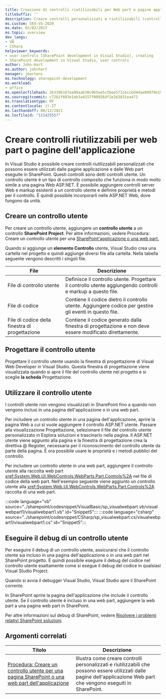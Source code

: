 ```yaml
---
title: Creazione di controlli riutilizzabili per Web part o pagine applicazione | Microsoft Docs
titleSuffix: ''
description: Creare controlli personalizzati e riutilizzabili (controlli utente) in Visual Studio che possono essere utilizzati dalle pagine dell'applicazione e dalle web part eseguite in SharePoint.
ms.custom: SEO-VS-2020
ms.date: 02/02/2017
ms.topic: overview
dev_langs:
- VB
- CSharp
helpviewer_keywords:
- user controls [SharePoint development in Visual Studio], creating
- SharePoint development in Visual Studio, user controls
author: John-Hart
ms.author: johnhart
manager: jmartens
ms.technology: sharepoint-development
ms.workload:
- office
ms.openlocfilehash: 263396167ea99aab30c965ee5c5bee571ceccbd4dae09979e156374c3be554c0
ms.sourcegitcommit: c72b2f603e1eb3a4157f00926df2e263831ea472
ms.translationtype: MT
ms.contentlocale: it-IT
ms.lasthandoff: 08/12/2021
ms.locfileid: "121425557"
---
```

# <a name="create-reusable-controls-for-web-parts-or-application-pages"></a>Creare controlli riutilizzabili per web part o pagine dell'applicazione
  In Visual Studio è possibile creare controlli riutilizzabili personalizzati che possono essere utilizzati dalle pagine applicazione e dalle Web part eseguite in SharePoint. Questi controlli sono detti controlli utente. Un controllo utente è un tipo di controllo composito che funziona in modo molto simile a una pagina Web ASP.NET. È possibile aggiungere controlli server Web e markup esistenti a un controllo utente e definire proprietà e metodi per il controllo. È quindi possibile incorporarli nelle ASP.NET Web, dove fungono da unità.

## <a name="create-a-user-control"></a>Creare un controllo utente
 Per creare un controllo utente, aggiungere un **controllo utente** a un controllo **SharePoint Project**. Per altre informazioni, vedere Procedura: Creare un controllo utente per una [SharePoint'applicazione o una web part.](../sharepoint/how-to-create-a-user-control-for-a-sharepoint-application-page-or-web-part.md)

 Quando si aggiunge un **elemento Controllo** utente, Visual Studio crea una cartella nel progetto e quindi aggiunge diversi file alla cartella. Nella tabella seguente vengono descritti i singoli file.

|File|Descrizione|
|----------|-----------------|
|File di controllo utente|Definisce il controllo utente. Progettare il controllo utente aggiungendo controlli e markup a questo file.|
|File di codice|Contiene il codice dietro il controllo utente. Aggiungere codice per gestire gli eventi in questo file.|
|File di codice della finestra di progettazione|Contiene il codice generato dalla finestra di progettazione e non deve essere modificato direttamente.|

## <a name="design-the-user-control"></a>Progettare il controllo utente
 Progettare il controllo utente usando la finestra di progettazione di Visual Web Developer in Visual Studio. Questa finestra di progettazione viene visualizzata quando si apre il file del controllo utente nel progetto e si sceglie **la scheda** Progettazione.

## <a name="consume-the-user-control"></a>Utilizzare il controllo utente
 I controlli utente non vengono visualizzati in SharePoint fino a quando non vengono inclusi in una pagina dell'applicazione o in una web part.

 Per includere un controllo utente in una pagina dell'applicazione, aprire la pagina Web a cui si vuole aggiungere il controllo ASP.NET utente. Passare alla visualizzazione Progettazione, selezionare il file del controllo utente personalizzato in Esplora soluzioni e trascinarlo nella pagina. Il ASP.NET utente viene aggiunto alla pagina e la finestra di progettazione crea la direttiva @ Register, necessaria per il riconoscimento del controllo utente da parte della pagina. È ora possibile usare le proprietà e i metodi pubblici del controllo.

 Per includere un controllo utente in una web part, aggiungere il controllo utente alla raccolta web part <xref:System.Web.UI.WebControls.WebParts.Part.Controls%2A> nel file di codice della web part. Nell'esempio seguente viene aggiunto un controllo utente alla <xref:System.Web.UI.WebControls.WebParts.Part.Controls%2A> raccolta di una web part.

 :::code language="vb" source="../sharepoint/codesnippet/VisualBasic/sp_visualwebpart.vb/visualwebpart1/visualwebpart1.vb" id="Snippet5":::
 :::code language="csharp" source="../sharepoint/codesnippet/CSharp/sp_visualwebpart.cs/visualwebpart1/visualwebpart1.cs" id="Snippet5":::

## <a name="debug-a-user-control"></a>Eseguire il debug di un controllo utente
 Per eseguire il debug di un controllo utente, assicurarsi che il controllo utente sia incluso in una pagina dell'applicazione o in una web part nel SharePoint progetto. È quindi possibile eseguire il debug del codice nel controllo utente esattamente come si esegue il debug del codice in qualsiasi Visual Studio Project.

 Quando si avvia il debugger Visual Studio, Visual Studio apre il SharePoint corrente.

 In SharePoint aprire la pagina dell'applicazione che include il controllo utente. Se il controllo utente è incluso in una web part, aggiungere la web part a una pagina web part in SharePoint.

 Per altre informazioni sul debug di SharePoint, vedere [Risolvere i problemi relativi SharePoint soluzioni](../sharepoint/troubleshooting-sharepoint-solutions.md).

## <a name="related-topics"></a>Argomenti correlati

|Titolo|Descrizione|
|-----------|-----------------|
|[Procedura: Creare un controllo utente per una pagina SharePoint o una web part dell'applicazione](../sharepoint/how-to-create-a-user-control-for-a-sharepoint-application-page-or-web-part.md)|Illustra come creare controlli personalizzati e riutilizzabili che possono essere utilizzati dalle pagine dell'applicazione Web part che vengono eseguiti in SharePoint.|
